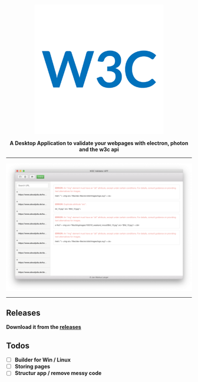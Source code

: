 <p align="center"><img width="350" src="assets/logo.png" /></p>

<p align="center"><strong>A Desktop Application to validate your webpages with electron, photon and the w3c api</p>

---

<p align="center"><img width="600" src="assets/preview.png"></p>

---

## Releases
Download it from the <a href="https://github.com/janmarkuslanger/w3c-app/releases">releases</a>

## Todos
-   [ ] Builder for Win / Linux
-   [ ] Storing pages
-   [ ] Structur app / remove messy code
